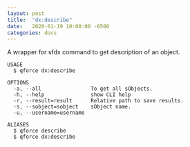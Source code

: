 ```yaml
---
layout: post
title:  "dx:describe"
date:   2020-01-19 10:00:00 -0500
categories: docs
---
```


A wrapper for sfdx command to get description of an object.

```
USAGE
  $ qforce dx:describe

OPTIONS
  -a, --all                To get all sObjects.
  -h, --help               show CLI help
  -r, --result=result      Relative path to save results.
  -s, --sobject=sobject    sObject name.
  -u, --username=username

ALIASES
  $ qforce describe
  $ qforce dx:describe
```